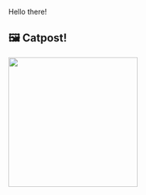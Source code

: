 Hello there!



## 🖼️ Catpost!

<sub>
    <img src="https://cdn2.thecatapi.com/images/MTkwMjc4Mw.jpg" height="256">
</sub>

